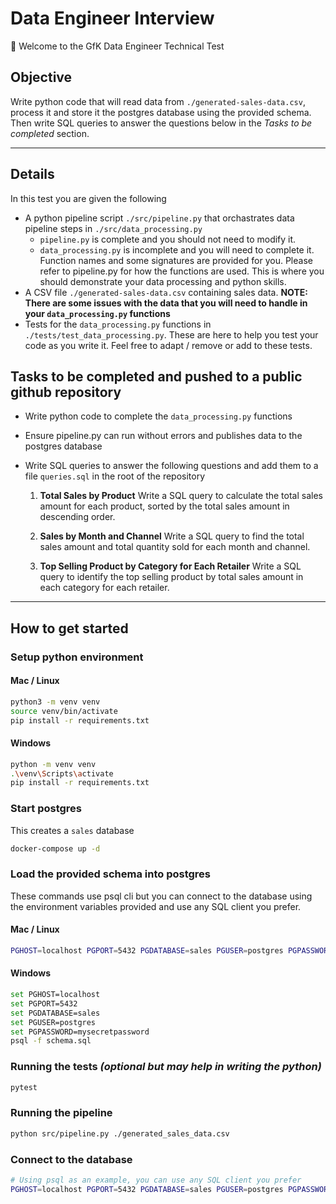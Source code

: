 # Data Engineer Interview

👋 Welcome to the GfK Data Engineer Technical Test

## Objective
Write python code that will read data from `./generated-sales-data.csv`, process it and store it the postgres database using the provided schema. Then write SQL queries to answer the questions below in the *Tasks to be completed* section.

----
## Details
In this test you are given the following
- A python pipeline script `./src/pipeline.py` that orchastrates data pipeline steps in `./src/data_processing.py`
    - `pipeline.py` is complete and you should not need to modify it.
    - `data_processing.py` is incomplete and you will need to complete it. Function names and some signatures are provided for you. Please refer to pipeline.py for how the functions are used. This is where you should demonstrate your data processing and python skills.
- A CSV file `./generated-sales-data.csv` containing sales data. **NOTE: There are some issues with the data that you will need to handle in your `data_processing.py` functions**
- Tests for the `data_processing.py` functions in `./tests/test_data_processing.py`. These are here to help you test your code as you write it. Feel free to adapt / remove or add to these tests.


## Tasks to be completed and pushed to a public github repository
- Write python code to complete the `data_processing.py` functions
- Ensure pipeline.py can run without errors and publishes data to the postgres database
- Write SQL queries to answer the following questions and add them to a file `queries.sql` in the root of the repository

    1) **Total Sales by Product**
    Write a SQL query to calculate the total sales amount for each product, sorted by the total sales amount in descending order.

    2) **Sales by Month and Channel** 
    Write a SQL query to find the total sales amount and total quantity sold for each month and channel.

    3) **Top Selling Product by Category for Each Retailer**
    Write a SQL query to identify the top selling product by total sales amount in each category for each retailer.

---
## How to get started

### Setup python environment
#### Mac / Linux
```bash
python3 -m venv venv
source venv/bin/activate
pip install -r requirements.txt
```
#### Windows
```bash
python -m venv venv
.\venv\Scripts\activate
pip install -r requirements.txt
```

### Start postgres
This creates a `sales` database
```bash
docker-compose up -d
```

### Load the provided schema into postgres
These commands use psql cli but you can connect to the database using the environment variables provided and use any SQL client you prefer.
#### Mac / Linux
```bash
PGHOST=localhost PGPORT=5432 PGDATABASE=sales PGUSER=postgres PGPASSWORD=mysecretpassword psql -f schema.sql
```

#### Windows
```bash
set PGHOST=localhost
set PGPORT=5432
set PGDATABASE=sales
set PGUSER=postgres
set PGPASSWORD=mysecretpassword
psql -f schema.sql
```

### Running the tests *(optional but may help in writing the python)*
```bash
pytest
```

### Running the pipeline
```bash
python src/pipeline.py ./generated_sales_data.csv
```

### Connect to the database
```bash
# Using psql as an example, you can use any SQL client you prefer
PGHOST=localhost PGPORT=5432 PGDATABASE=sales PGUSER=postgres PGPASSWORD=mysecretpassword psql
```
